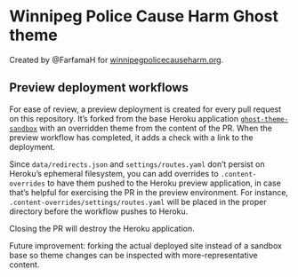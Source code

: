 # Winnipeg Police Cause Harm Ghost theme

Created by @FarfamaH for [winnipegpolicecauseharm.org](https://winnipegpolicecauseharm.org).

## Preview deployment workflows

For ease of review, a preview deployment is created for every pull request on this repository. It’s forked from the base Heroku application [`ghost-theme-sandbox`](https://ghost-theme-sandbox.herokuapp.com/) with an overridden theme from the content of the PR. When the preview workflow has completed, it adds a check with a link to the deployment.

Since `data/redirects.json` and `settings/routes.yaml` don’t persist on Heroku’s ephemeral filesystem, you can add overrides to `.content-overrides` to have them pushed to the Heroku preview application, in case that’s helpful for exercising the PR in the preview environment. For instance, `.content-overrides/settings/routes.yaml` will be placed in the proper directory before the workflow pushes to Heroku.

Closing the PR will destroy the Heroku application.

Future improvement: forking the actual deployed site instead of a sandbox base so theme changes can be inspected with more-representative content.
